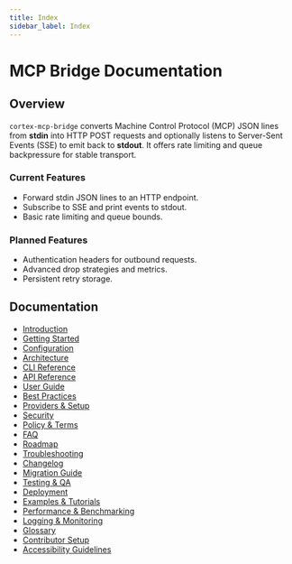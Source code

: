 ```yaml
---
title: Index
sidebar_label: Index
---
```


# MCP Bridge Documentation

## Overview
`cortex-mcp-bridge` converts Machine Control Protocol (MCP) JSON lines from **stdin** into HTTP POST requests and optionally listens to Server-Sent Events (SSE) to emit back to **stdout**. It offers rate limiting and queue backpressure for stable transport.

### Current Features
- Forward stdin JSON lines to an HTTP endpoint.
- Subscribe to SSE and print events to stdout.
- Basic rate limiting and queue bounds.

### Planned Features
- Authentication headers for outbound requests.
- Advanced drop strategies and metrics.
- Persistent retry storage.

## Documentation
- [Introduction](./introduction.md)
- [Getting Started](./getting-started.md)
- [Configuration](./configuration.md)
- [Architecture](./architecture.md)
- [CLI Reference](./cli-reference.md)
- [API Reference](./api-reference.md)
- [User Guide](./user-guide.md)
- [Best Practices](./best-practices.md)
- [Providers & Setup](./providers-setup.md)
- [Security](./security.md)
- [Policy & Terms](./policy-terms.md)
- [FAQ](./faq.md)
- [Roadmap](./roadmap.md)
- [Troubleshooting](./troubleshooting.md)
- [Changelog](./changelog.md)
- [Migration Guide](./migration-guide.md)
- [Testing & QA](./testing.md)
- [Deployment](./deployment.md)
- [Examples & Tutorials](./examples.md)
- [Performance & Benchmarking](./performance.md)
- [Logging & Monitoring](./logging-monitoring.md)
- [Glossary](./glossary.md)
- [Contributor Setup](./contributor-setup.md)
- [Accessibility Guidelines](./accessibility.md)
